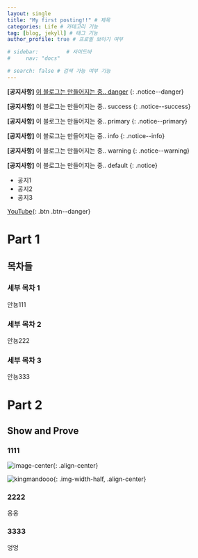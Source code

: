 ```yaml
---
layout: single
title: "My first posting!!" # 제목
categories: Life # 카테고리 기능
tag: [blog, jekyll] # 태그 기능
author_profile: true # 프로필 보이기 여부

# sidebar:         # 사이드바
#     nav: "docs"

# search: false # 검색 가능 여부 기능
---
```


<!-- 베너형식 공지사항 -->
**[공지사항]** [이 블로그는 만들어지는 중.. danger](https://kingmandooo.github.io/minimal-mistakes/docs/quick-start-guide/)
{: .notice--danger}  

**[공지사항]** 이 블로그는 만들어지는 중.. success
{: .notice--success}  

**[공지사항]** 이 블로그는 만들어지는 중.. primary
{: .notice--primary}  

**[공지사항]** 이 블로그는 만들어지는 중.. info
{: .notice--info}  

**[공지사항]** 이 블로그는 만들어지는 중.. warning
{: .notice--warning}  

**[공지사항]** 이 블로그는 만들어지는 중.. default
{: .notice}

<!-- div로 감싸서 리스트로 만든 공지 -->
<div class="notice--success">  
    <ul>
        <li>공지1</li>
        <li>공지2</li>
        <li>공지3</li>
    </ul> 
</div>

<!-- [Text](#link){: .btn .btn--danger}   버튼 추가하기 링크 칸에 링크 써놓기 -->
[YouTube](https://youtube.com){: .btn .btn--danger}

# Part 1

## 목차들

### 세부 목차 1

안뇽111

### 세부 목차 2

안뇽222

### 세부 목차 3

안뇽333

# Part 2

## Show and Prove

### 1111
![image-center](/assets/images/kingmandooo.png){: .align-center}

<!-- 이미지 크기 조정 -->
![kingmandooo](/assets/images/kingmandooo.png){: .img-width-half, .align-center}  

### 2222 

웅웅

### 3333

엉엉